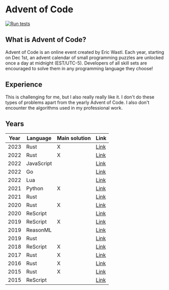 # Advent of Code

[![Run tests](https://github.com/believer/advent-of-code/workflows/Run%20tests/badge.svg)](https://github.com/believer/advent-of-code/actions?query=workflow%3A%22Run+tests%22)

## What is Advent of Code?

Advent of Code is an online event created by Eric Wastl. Each year, starting on Dec 1st, an advent calendar of small programming puzzles are unlocked once a day at midnight (EST/UTC-5). Developers of all skill sets are encouraged to solve them in any programming language they choose!

## Experience

This is challenging for me, but I also really really like it. I don't do these types of problems apart from the yearly Advent of Code. I also don't encounter the algorithms used in my professional work.

## Years

| Year | Language   | Main solution | Link                     |
| ---- | ---------- | ------------- | ------------------------ |
| 2023 | Rust       | X             | [Link](/rust/2023)       |
| 2022 | Rust       | X             | [Link](/rust/2022)       |
| 2022 | JavaScript |               | [Link](/javascript/2022) |
| 2022 | Go         |               | [Link](/go/2022)         |
| 2022 | Lua        |               | [Link](/lua/2022)        |
| 2021 | Python     | X             | [Link](/python/2021)     |
| 2021 | Rust       |               | [Link](/rust/2021)       |
| 2020 | Rust       | X             | [Link](/rust/2020)       |
| 2020 | ReScript   |               | [Link](/rescript/2020)   |
| 2019 | ReScript   | X             | [Link](/rescript/2019)   |
| 2019 | ReasonML   |               | [Link](/reasonml/2019)   |
| 2019 | Rust       |               | [Link](/rust/2019)       |
| 2018 | ReScript   | X             | [Link](/rescript/2018)   |
| 2017 | Rust       | X             | [Link](/rust/2017)       |
| 2016 | Rust       | X             | [Link](/rust/2016)       |
| 2015 | Rust       | X             | [Link](/rust/2015)       |
| 2015 | ReScript   |               | [Link](/rescript/2015)   |
